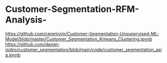 # Customer-Segmentation-RFM-Analysis-
https://github.com/cereniyim/Customer-Segmentation-Unsupervised-ML-Model/blob/master/Customer_Segmentation_Kmeans_Clustering.ipynb
https://github.com/daniel-isidro/customer_segmentation/blob/main/code/customer_segmentation_asia.ipynb
